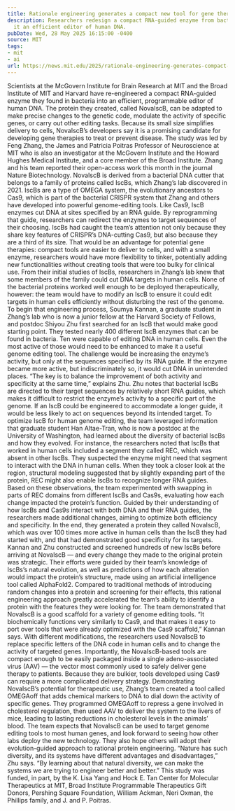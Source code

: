 ```yaml
---
title: Rationale engineering generates a compact new tool for gene therapy
description: Researchers redesign a compact RNA-guided enzyme from bacteria, making
  it an efficient editor of human DNA.
pubDate: Wed, 28 May 2025 16:15:00 -0400
source: MIT
tags:
- mit
- ai
url: https://news.mit.edu/2025/rationale-engineering-generates-compact-new-tool-gene-therapy-0528
---
```


Scientists at the McGovern Institute for Brain Research at MIT and the Broad Institute of MIT and Harvard have re-engineered a compact RNA-guided enzyme they found in bacteria into an efficient, programmable editor of human DNA.
The protein they created, called NovaIscB, can be adapted to make precise changes to the genetic code, modulate the activity of specific genes, or carry out other editing tasks. Because its small size simplifies delivery to cells, NovaIscB’s developers say it is a promising candidate for developing gene therapies to treat or prevent disease.
The study was led by Feng Zhang, the James and Patricia Poitras Professor of Neuroscience at MIT who is also an investigator at the McGovern Institute and the Howard Hughes Medical Institute, and a core member of the Broad Institute. Zhang and his team reported their open-access work this month in the journal Nature Biotechnology.
NovaIscB is derived from a bacterial DNA cutter that belongs to a family of proteins called IscBs, which Zhang’s lab discovered in 2021. IscBs are a type of OMEGA system, the evolutionary ancestors to Cas9, which is part of the bacterial CRISPR system that Zhang and others have developed into powerful genome-editing tools. Like Cas9, IscB enzymes cut DNA at sites specified by an RNA guide. By reprogramming that guide, researchers can redirect the enzymes to target sequences of their choosing.
IscBs had caught the team’s attention not only because they share key features of CRISPR’s DNA-cutting Cas9, but also because they are a third of its size. That would be an advantage for potential gene therapies: compact tools are easier to deliver to cells, and with a small enzyme, researchers would have more flexibility to tinker, potentially adding new functionalities without creating tools that were too bulky for clinical use.
From their initial studies of IscBs, researchers in Zhang’s lab knew that some members of the family could cut DNA targets in human cells. None of the bacterial proteins worked well enough to be deployed therapeutically, however: the team would have to modify an IscB to ensure it could edit targets in human cells efficiently without disturbing the rest of the genome.
To begin that engineering process, Soumya Kannan, a graduate student in Zhang’s lab who is now a junior fellow at the Harvard Society of Fellows, and postdoc Shiyou Zhu first searched for an IscB that would make good starting point. They tested nearly 400 different IscB enzymes that can be found in bacteria. Ten were capable of editing DNA in human cells.
Even the most active of those would need to be enhanced to make it a useful genome editing tool. The challenge would be increasing the enzyme’s activity, but only at the sequences specified by its RNA guide. If the enzyme became more active, but indiscriminately so, it would cut DNA in unintended places. “The key is to balance the improvement of both activity and specificity at the same time,” explains Zhu.
Zhu notes that bacterial IscBs are directed to their target sequences by relatively short RNA guides, which makes it difficult to restrict the enzyme’s activity to a specific part of the genome. If an IscB could be engineered to accommodate a longer guide, it would be less likely to act on sequences beyond its intended target.
To optimize IscB for human genome editing, the team leveraged information that graduate student Han Altae-Tran, who is now a postdoc at the University of Washington, had learned about the diversity of bacterial IscBs and how they evolved. For instance, the researchers noted that IscBs that worked in human cells included a segment they called REC, which was absent in other IscBs. They suspected the enzyme might need that segment to interact with the DNA in human cells. When they took a closer look at the region, structural modeling suggested that by slightly expanding part of the protein, REC might also enable IscBs to recognize longer RNA guides.
Based on these observations, the team experimented with swapping in parts of REC domains from different IscBs and Cas9s, evaluating how each change impacted the protein’s function. Guided by their understanding of how IscBs and Cas9s interact with both DNA and their RNA guides, the researchers made additional changes, aiming to optimize both efficiency and specificity.
In the end, they generated a protein they called NovaIscB, which was over 100 times more active in human cells than the IscB they had started with, and that had demonstrated good specificity for its targets.
Kannan and Zhu constructed and screened hundreds of new IscBs before arriving at NovaIscB — and every change they made to the original protein was strategic. Their efforts were guided by their team’s knowledge of IscBs’s natural evolution, as well as predictions of how each alteration would impact the protein’s structure, made using an artificial intelligence tool called AlphaFold2. Compared to traditional methods of introducing random changes into a protein and screening for their effects, this rational engineering approach greatly accelerated the team’s ability to identify a protein with the features they were looking for.
The team demonstrated that NovaIscB is a good scaffold for a variety of genome editing tools. “It biochemically functions very similarly to Cas9, and that makes it easy to port over tools that were already optimized with the Cas9 scaffold,” Kannan says. With different modifications, the researchers used NovaIscB to replace specific letters of the DNA code in human cells and to change the activity of targeted genes.
Importantly, the NovaIscB-based tools are compact enough to be easily packaged inside a single adeno-associated virus (AAV) — the vector most commonly used to safely deliver gene therapy to patients. Because they are bulkier, tools developed using Cas9 can require a more complicated delivery strategy.
Demonstrating NovaIscB’s potential for therapeutic use, Zhang’s team created a tool called OMEGAoff that adds chemical markers to DNA to dial down the activity of specific genes. They programmed OMEGAoff to repress a gene involved in cholesterol regulation, then used AAV to deliver the system to the livers of mice, leading to lasting reductions in cholesterol levels in the animals’ blood.
The team expects that NovaIscB can be used to target genome editing tools to most human genes, and look forward to seeing how other labs deploy the new technology. They also hope others will adopt their evolution-guided approach to rational protein engineering. “Nature has such diversity, and its systems have different advantages and disadvantages,” Zhu says. “By learning about that natural diversity, we can make the systems we are trying to engineer better and better.”
This study was funded, in part, by the K. Lisa Yang and Hock E. Tan Center for Molecular Therapeutics at MIT, Broad Institute Programmable Therapeutics Gift Donors, Pershing Square Foundation, William Ackman, Neri Oxman, the Phillips family, and J. and P. Poitras.